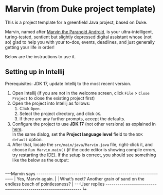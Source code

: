 # Marvin (from Duke project template)

This is a project template for a greenfield Java project, based on Duke.

Marvin, named after [Marvin the Paranoid Android](https://en.wikipedia.org/wiki/Marvin_the_Paranoid_Android), is your
ultra-intelligent, turing-tested, sentient but slightly depressed digital assistant whose (not so) glad to help you with
your to-dos, events, deadlines, and just generally getting your life in order!

Below are the instructions to use it.

## Setting up in Intellij

Prerequisites: JDK 17, update Intellij to the most recent version.

1. Open Intellij (if you are not in the welcome screen, click `File` > `Close Project` to close the existing project first)
1. Open the project into Intellij as follows:
   1. Click `Open`.
   1. Select the project directory, and click `OK`.
   1. If there are any further prompts, accept the defaults.
1. Configure the project to use **JDK 17** (not other versions) as explained in [here](https://www.jetbrains.com/help/idea/sdk.html#set-up-jdk).<br>
   In the same dialog, set the **Project language level** field to the `SDK default` option.
1. After that, locate the `src/main/java/Marvin.java` file, right-click it, and choose `Run Marvin.main()` (if the code editor is showing compile errors, try restarting the IDE). If the setup is correct, you should see something like the below as the output:
   ```
---Marvin says ------------------------------------------------------------------
| Yes, Marvin again.                                                           |
| What’s next? Another grain of sand on the endless beach of pointlessness?    |
---User replies -----------------------------------------------------------------
↳
   ```
